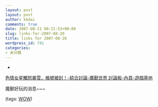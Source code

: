 ```yaml
---
layout: post
layout: post
author: kkdai
comments: true
date: 2007-08-21 00:21:53+00:00
slug: links-for-2007-08-20
title: links for 2007-08-20
wordpress_id: 741
categories:
- 未分類
---
```



	
  * 
		

[色情女星觸怒暴雪，帳號被封！-綜合討論-魔獸世界 討論板-內頁-遊戲基地](http://www.gamebase.com.tw/forum/content.html?tno=&pno=4715&no=4715&n=18&sno=80148839)


		

魔獸好玩的消息~~~


		

(tags: [WOW](http://del.icio.us/kkdai/WOW))


	



